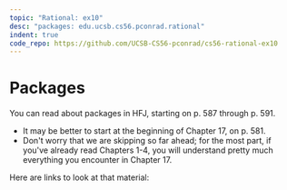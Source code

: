 ```yaml
---
topic: "Rational: ex10"
desc: "packages: edu.ucsb.cs56.pconrad.rational"
indent: true
code_repo: https://github.com/UCSB-CS56-pconrad/cs56-rational-ex10
---
```


# Packages

You can read about packages in HFJ, starting on p. 587 through p. 591. 
* It may be better to start at the beginning of Chapter 17, on p. 581.  
* Don't worry that we are skipping so far ahead; for the most part, if you've already read Chapters 1-4, you will understand
    pretty much everything you encounter in Chapter 17.

Here are links to look at that material:

